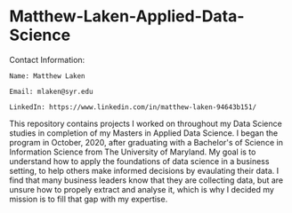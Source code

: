 # Matthew-Laken-Applied-Data-Science
Contact Information: 

    Name: Matthew Laken
  
    Email: mlaken@syr.edu
    
    LinkedIn: https://www.linkedin.com/in/matthew-laken-94643b151/
 
This repository contains projects I worked on throughout my Data Science studies in completion of my Masters in Applied Data Science. I began the program in October, 2020, after graduating with a Bachelor's of Science in Information Science from The University of Maryland. My goal is to understand how to apply the foundations of data science in a business setting, to help others make informed decisions by evaulating their data. I find that many business leaders know that they are collecting data, but are unsure how to propely extract and analyse it, which is why I decided my mission is to fill that gap with my expertise. 
